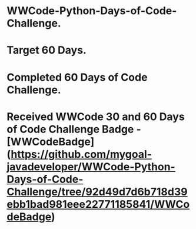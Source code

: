# WWCode-Python-Days-of-Code-Challenge.

# Target 60 Days.
# Completed 60 Days of Code Challenge.
# Received WWCode 30 and 60 Days of Code Challenge Badge - [WWCodeBadge] (https://github.com/mygoal-javadeveloper/WWCode-Python-Days-of-Code-Challenge/tree/92d49d7d6b718d39ebb1bad981eee22771185841/WWCodeBadge)

